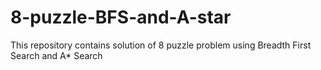 # 8-puzzle-BFS-and-A-star
This repository contains solution of 8 puzzle problem using Breadth First Search and A* Search
